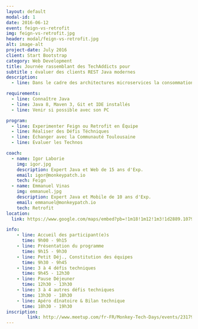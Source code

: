 ```yaml
---
layout: default
modal-id: 1
date: 2016-06-12
event: feign-vs-retrofit
img: feign-vs-retrofit.jpg
header: modal/feign-vs-retrofit.jpg
alt: image-alt
project-date: July 2016
client: Start Bootstrap
category: Web Development
title: Journée rassemblant des TechAddicts pour
subtitle : évaluer des clients REST Java modernes
description:
  - line: Dans le cadre des architectures microservices la consommation de services REST devient primordial, Feign de Netflix et Retrofit de Square sont deux solutions intéressantes. Coachés par 2 Experts, ce TechDay est destiné à la découverte et l'approfondissement de ces Bibliothèques.

requirements:
  - line: Connaître Java
  - line: Java 8, Maven 3, Git et IDE installés
  - line: Venir si possible avec son PC

program:
  - line: Experimenter Feign ou Retrofit en Équipe
  - line: Réaliser des Défis Téchniques
  - line: Échanger avec la Communauté Toulousaine
  - line: Evaluer les Technos

coach:
  - name: Igor Laborie
    img: igor.jpg
    description: Expert Java et Web de 15 ans d'Exp.
    email: igor@monkeypatch.io
    tech: Feign
  - name: Emmanuel Vinas
    img: emmanuel.jpg
    description: Expert Java et Mobile de 10 ans d'Exp.
    email: emmanuel@monkeypatch.io
    tech: Retrofit
location:
  link: https://www.google.com/maps/embed?pb=!1m18!1m12!1m3!1d2889.1079799713966!2d1.4521176154961721!3d43.60429327912296!2m3!1f0!2f0!3f0!3m2!1i1024!2i768!4f13.1!3m3!1m2!1s0x12aebc90b551fd59%3A0x314ab3097ca9960d!2s32+Rue+Riquet%2C+31000+Toulouse!5e0!3m2!1sfr!2sfr!4v1465827832373

info:
    - line: Accueil des participant(e)s
      time: 9h00 - 9h15
    - line: Présentation du programme
      time: 9h15 - 9h30
    - line: Petit Déj., Constitution des équipes
      time: 9h30 - 9h45
    - line: 3 à 4 défis techniques
      time: 9h45 - 12h30
    - line: Pause Déjeuner
      time: 12h30 - 13h30
    - line: 3 à 4 autres défis techniques
      time: 13h30 - 18h30
    - line: Apéro dînatoire & Bilan technique
      time: 18h30 - 19h30
inscription:
        link: http://www.meetup.com/fr-FR/Monkey-Tech-Days/events/231796229/
---
```


